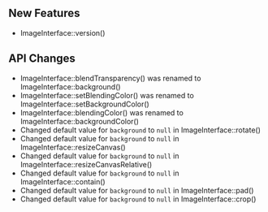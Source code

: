 ## New Features

- ImageInterface::version()

## API Changes

- ImageInterface::blendTransparency() was renamed to ImageInterface::background()
- ImageInterface::setBlendingColor() was renamed to ImageInterface::setBackgroundColor()
- ImageInterface::blendingColor() was renamed to ImageInterface::backgroundColor()
- Changed default value for `background` to `null` in ImageInterface::rotate()
- Changed default value for `background` to `null` in ImageInterface::resizeCanvas()
- Changed default value for `background` to `null` in ImageInterface::resizeCanvasRelative()
- Changed default value for `background` to `null` in ImageInterface::contain()
- Changed default value for `background` to `null` in ImageInterface::pad()
- Changed default value for `background` to `null` in ImageInterface::crop()

